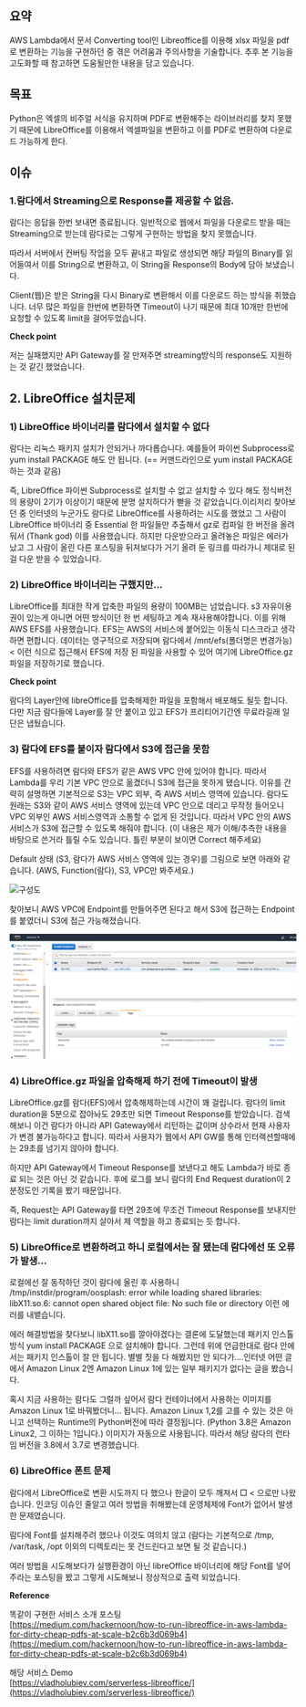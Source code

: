 ## 요약

AWS Lambda에서 문서 Converting tool인 Libreoffice를 이용해 xlsx 파일을 pdf로 변환하는 기능을 구현하던 중 겪은 어려움과 주의사항을 기술합니다. 추후 본 기능을 고도화할 때 참고하면 도움될만한 내용을 담고 있습니다.

## 목표

Python은 엑셀의 비주얼 서식을 유지하며 PDF로 변환해주는 라이브러리를 찾지 못했기 때문에 LibreOffice를 이용해서 엑셀파일을 변환하고 이를 PDF로 변환하여 다운로드 가능하게 한다.

## 이슈

### 1.람다에서 Streaming으로 Response를 제공할 수 없음.

람다는 응답을 한번 보내면 종료됩니다. 일반적으로 웹에서 파일을 다운로드 받을 때는 Streaming으로 받는데 람다로는 그렇게 구현하는 방법을 찾지 못했습니다.

따라서 서버에서 컨버팅 작업을 모두 끝내고 파일로 생성되면 해당 파일의 Binary를 읽어들여서 이를 String으로 변환하고, 이 String을 Response의 Body에 담아 보냈습니다.

Client(웹)은 받은 String을 다시 Binary로 변환해서 이를 다운로드 하는 방식을 취했습니다. 너무 많은 파일을 한번에 변환하면 Timeout이 나기 때문에 최대 10개만 한번에 요청할 수 있도록 limit을 걸어두었습니다.

**Check point**

저는 실패했지만 API Gateway를 잘 만져주면 streaming방식의 response도 지원하는 것 같긴 했었습니다.


## 2. LibreOffice 설치문제


### 1) LibreOffice 바이너리를 람다에서 설치할 수 없다  

람다는 리눅스 패키지 설치가 안되거나 까다롭습니다. 예를들어 파이썬 Subprocess로 yum install PACKAGE 해도 안 됩니다. (== 커맨드라인으로 yum install PACKAGE 하는 것과 같음)

즉, LibreOffice 파이썬 Subprocess로 설치할 수 없고 설치할 수 있다 해도 정식버전의 용량이 2기가 이상이기 때문에 분명 설치하다가 뻗을 것 같았습니다.이리저리 찾아보던 중 인터넷의 누군가도 람다로 LibreOffice를 사용하려는 시도를 했었고 그 사람이 LibreOffice 바이너리 중 Essential 한 파일들만 추출해서 gz로 컴파일 한 버전을 올려둬서 (Thank god) 이를 사용했습니다. 하지만 다운받으라고 올려놓은 파일은 에러가 났고 그 사람이 올린 다른 포스팅을 뒤져보다가 거기 올려 둔 링크를 따라가니 제대로 된 걸 다운 받을 수 있었습니다.

### 2) LibreOffice 바이너리는 구했지만…

LibreOffice를 최대한 작게 압축한 파일의 용량이 100MB는 넘었습니다. s3 자유이용권이 있는게 아니면 어떤 방식이던 한 번 세팅하고 계속 재사용해야합니다. 이를 위해 AWS EFS를 사용했습니다. EFS는 AWS의 서비스에 붙어있는 이동식 디스크라고 생각하면 편합니다. 데이터는 영구적으로 저장되며 람다에서 /mnt/efs(폴더명은 변경가능) < 이런 식으로 접근해서 EFS에 저장 된 파일을 사용할 수 있어 여기에 LibreOffice.gz 파일을 저장하기로 했습니다.

**Check point**


람다의 Layer안에 libreOffice를 압축해제한 파일을 포함해서 배포해도 될듯 합니다. 다만 지금 람다들에 Layer를 잘 안 붙이고 있고 EFS가 프리티어기간엔 무료라길래 일단은 냅뒀습니다.


### 3) 람다에 EFS를 붙이자 람다에서 S3에 접근을 못함

EFS를 사용하려면 람다와 EFS가 같은 AWS VPC 안에 있어야 합니다. 따라서 Lambda를 우리 기본 VPC 안으로 옮겼더니 S3에 접근을 못하게 됐습니다.
이유를 간략히 설명하면 기본적으로 S3는 VPC 외부, 즉 AWS 서비스 영역에 있습니다. 람다도 원래는 S3와 같이 AWS 서비스 영역에 있는데 VPC 안으로 데리고 무작정 들어오니 VPC 외부인 AWS 서비스영역과 소통할 수 없게 된 것입니다. 따라서 VPC 안의 AWS 서비스가 S3에 접근할 수 있도록 해줘야 합니다. (이 내용은 제가 이해/추측한 내용을 바탕으로 쓴거라 틀릴 수도 있습니다. 틀린 부분이 보이면 Correct 해주세요)

Default 상태 (S3, 람다가 AWS 서비스 영역에 있는 경우)를 그림으로 보면 아래와 같습니다. (AWS, Function(람다), S3, VPC만 봐주세요.)

![구성도](https://miro.medium.com/max/931/1*pmmIlAucOXO_v-ui2Okawg.jpeg)

찾아보니 AWS VPC에 Endpoint를 만들어주면 된다고 해서 S3에 접근하는 Endpoint를 붙였더니 S3에 접근 가능해졌습니다.

![s3](./images/2021-01-10_1.png)

### 4) LibreOffice.gz 파일을 압축해제 하기 전에 Timeout이 발생

LibreOffice.gz를 람다(EFS)에서 압축해제하는데 시간이 꽤 걸립니다. 람다의 limit duration을 5분으로 잡아놔도 29초만 되면 Timeout Response를 받았습니다. 검색해보니 이건 람다가 아니라 API Gateway에서 리턴하는 값이며 상수라서 현재 사용자가 변경 불가능하다고 합니다. 따라서 사용자가 웹에서 API GW를 통해 인터랙션할때에는 29초를 넘기지 않아야 합니다. 

하지만 API Gateway에서 Timeout Response를 보낸다고 해도 Lambda가 바로 종료 되는 것은 아닌 것 같습니다. 후에 로그를 보니 람다의 End Request duration이 2분정도인 기록을 봤기 때문입니다.

즉, Request는 API Gateway를 타면 29초에 무조건 Timeout Response를 보내지만 람다는 limit duration까지 살아서 제 역할을 하고 종료되는 듯 합니다.

### 5) LibreOffice로 변환하려고 하니 로컬에서는 잘 됐는데 람다에선 또 오류가 발생...

로컬에선 잘 동작하던 것이 람다에 올린 후 사용하니 /tmp/instdir/program/oosplash: error while loading shared libraries: libX11.so.6: cannot open shared object file: No such file or directory 이런 에러를 내뱉습니다.

에러 해결방법을 찾다보니 libX11.so를 깔아야겠다는 결론에 도달했는데 패키지 인스톨 방식 yum install PACKAGE 으로 설치해야 합니다. 그런데 위에 언급한대로 람다 안에서는 패키지 인스톨이 잘 안 됩니다. 별별 짓을 다 해봤지만 안 되다가….인터넷 어떤 글에서 Amazon Linux 2엔 Amazon Linux 1에 있는 일부 패키지가 없다는 글을 봤습니다.

혹시 지금 사용하는 람다도 그럴까 싶어서 람다 컨테이너에서 사용하는 이미지를 Amazon Linux 1로 바꿔봤더니… 됩니다. Amazon Linux 1,2를 고를 수 있는 것은 아니고 선택하는 Runtime의 Python버전에 따라 결정됩니다. (Python 3.8은 Amazon Linux2, 그 이하는 1입니다.) 이미지가 자동으로 사용됩니다. 따라서 해당 람다의 런타임 버전을 3.8에서 3.7로 변경했습니다.

### 6) LibreOffice 폰트 문제

람다에서 LibreOffice로 변환 시도까지 다 했으나 한글이 모두 깨져서 □ < 으로만 나왔습니다. 인코딩 이슈인 줄알고 여러 방법을 취해봤는데 운영체제에 Font가 없어서 발생한 문제였습니다.

람다에 Font를 설치해주려 했으나 이것도 여의치 않고 (람다는 기본적으로 /tmp, /var/task, /opt 이외의 디렉토리는 못 건드린다고 보면 될 것 같습니다.)

여러 방법을 시도해보다가 실행환경이 아닌 libreOffice 바이너리에 해당 Font를 넣어주라는 포스팅을 봤고 그렇게 시도해보니 정상적으로 출력 되었습니다.

**Reference**

똑같이 구현한 서비스 소개 포스팅  
[https://medium.com/hackernoon/how-to-run-libreoffice-in-aws-lambda-for-dirty-cheap-pdfs-at-scale-b2c6b3d069b4](https://medium.com/hackernoon/how-to-run-libreoffice-in-aws-lambda-for-dirty-cheap-pdfs-at-scale-b2c6b3d069b4)

해당 서비스 Demo  
[https://vladholubiev.com/serverless-libreoffice/](https://vladholubiev.com/serverless-libreoffice/)